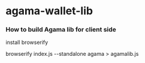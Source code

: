 # agama-wallet-lib

### How to build Agama lib for client side

install browserify

browserify index.js --standalone agama > agamalib.js